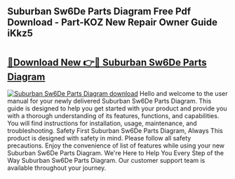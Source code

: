 ## Suburban Sw6De Parts Diagram Free Pdf Download - Part-KOZ New Repair Owner Guide iKkz5

# <h2><a href="http://dfre9i5.blite.top/?on=Suburban+Sw6De+Parts+Diagram">🔗Download New 👉🔴 Suburban Sw6De Parts Diagram</a></h2>

[![Suburban Sw6De Parts Diagram download](https://i.imgur.com/lujVjoI.png)](http://dfre9i5.blite.top/?on=Suburban+Sw6De+Parts+Diagram)
Hello and welcome to the user manual for your newly delivered Suburban Sw6De Parts Diagram. This guide is designed to help you get started with your product and provide you with a thorough understanding of its features, functions, and capabilities. You will find instructions for installation, usage, maintenance, and troubleshooting. Safety First Suburban Sw6De Parts Diagram, Always This product is designed with safety in mind. Please follow all safety precautions. Enjoy the convenience of list of features while using your new Suburban Sw6De Parts Diagram. We're Here to Help You Every Step of the Way Suburban Sw6De Parts Diagram. Our customer support team is available throughout your journey.
